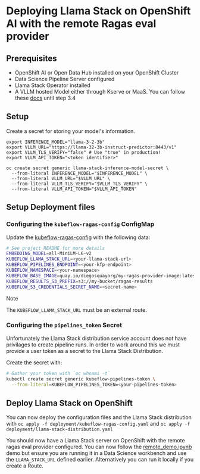 # Deploying Llama Stack on OpenShift AI with the remote Ragas eval provider

## Prerequisites
* OpenShift AI or Open Data Hub installed on your OpenShift Cluster
* Data Science Pipeline Server configured
* Llama Stack Operator installed
* A VLLM hosted Model either through Kserve or MaaS. You can follow these [docs](https://docs.redhat.com/en/documentation/red_hat_openshift_ai_cloud_service/1/html/working_with_llama_stack/deploying-a-rag-stack-in-a-data-science-project_rag) until step 3.4

## Setup
Create a secret for storing your model's information.
```
export INFERENCE_MODEL="llama-3-2-3b"
export VLLM_URL="https://llama-32-3b-instruct-predictor:8443/v1"
export VLLM_TLS_VERIFY="false" # Use "true" in production!
export VLLM_API_TOKEN="<token identifier>"

oc create secret generic llama-stack-inference-model-secret \
  --from-literal INFERENCE_MODEL="$INFERENCE_MODEL" \
  --from-literal VLLM_URL="$VLLM_URL" \
  --from-literal VLLM_TLS_VERIFY="$VLLM_TLS_VERIFY" \
  --from-literal VLLM_API_TOKEN="$VLLM_API_TOKEN"
```

## Setup Deployment files
### Configuring the `kubeflow-ragas-config` ConfigMap
Update the [kubeflow-ragas-config](deployment/kubeflow-ragas-config.yaml) with the following data:
``` bash
# See project README for more details
EMBEDDING_MODEL=all-MiniLM-L6-v2
KUBEFLOW_LLAMA_STACK_URL=<your-llama-stack-url>
KUBEFLOW_PIPELINES_ENDPOINT=<your-kfp-endpoint>
KUBEFLOW_NAMESPACE=<your-namespace>
KUBEFLOW_BASE_IMAGE=quay.io/diegosquayorg/my-ragas-provider-image:latest
KUBEFLOW_RESULTS_S3_PREFIX=s3://my-bucket/ragas-results
KUBEFLOW_S3_CREDENTIALS_SECRET_NAME=<secret-name>
```

> [!NOTE]
> The `KUBEFLOW_LLAMA_STACK_URL` must be an external route.

### Configuring the `pipelines_token` Secret
Unfortunately the Llama Stack distribution service account does not have privilages to create pipeline runs. In order to work around this we must provide a user token as a secret to the Llama Stack Distribution.

Create the secret with:
``` bash
# Gather your token with `oc whoami -t`
kubectl create secret generic kubeflow-pipelines-token \
  --from-literal=KUBEFLOW_PIPELINES_TOKEN=<your-pipelines-token>
```

## Deploy Llama Stack on OpenShift
You can now deploy the configuration files and the Llama Stack distribution with `oc apply -f deployment/kubeflow-ragas-config.yaml` and `oc apply -f deployment/llama-stack-distribution.yaml`

You should now have a Llama Stack server on OpenShift with the remote ragas eval provider configured.
You can now follow the [remote_demo.ipynb](../../demos/remote_demo.ipynb) demo but ensure you are running it in a Data Science workbench and use the `LLAMA_STACK_URL` defined earlier. Alternatively you can run it locally if you create a Route.
